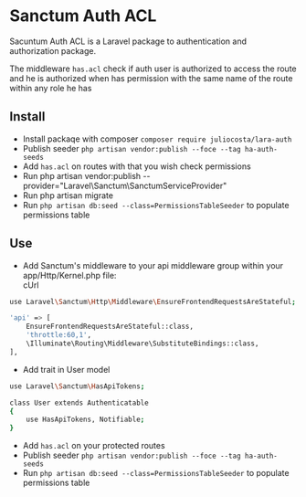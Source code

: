 # Sanctum Auth ACL
Sacuntum Auth ACL is a Laravel package to authentication and authorization package.

The middleware `has.acl` check if auth user is authorized to access the route and he is authorized when has permission with 
the same name of the route within any role he has

## Install
* Install packaqe with composer `composer require juliocosta/lara-auth`
* Publish seeder `php artisan vendor:publish --foce --tag ha-auth-seeds`
* Add `has.acl` on routes with that you wish check permissions
* Run php artisan vendor:publish --provider="Laravel\Sanctum\SanctumServiceProvider"
* Run php artisan migrate
* Run `php artisan db:seed --class=PermissionsTableSeeder` to populate permissions table


## Use
* Add Sanctum's middleware to your api middleware group within your app/Http/Kernel.php file:    
cUrl
```bash
use Laravel\Sanctum\Http\Middleware\EnsureFrontendRequestsAreStateful;

'api' => [
    EnsureFrontendRequestsAreStateful::class,
    'throttle:60,1',
    \Illuminate\Routing\Middleware\SubstituteBindings::class,
],
```
* Add trait in  User model
```bash
use Laravel\Sanctum\HasApiTokens;

class User extends Authenticatable
{
    use HasApiTokens, Notifiable;
}
```
* Add `has.acl` on your protected routes
* Publish seeder `php artisan vendor:publish --foce --tag ha-auth-seeds`
* Run `php artisan db:seed --class=PermissionsTableSeeder` to populate permissions table

